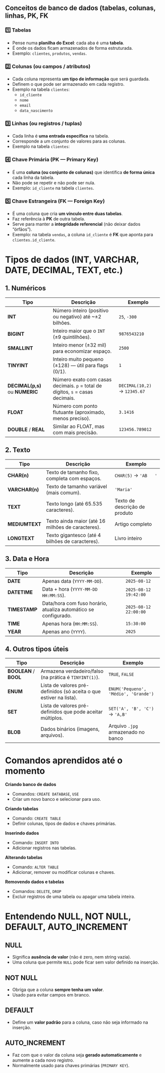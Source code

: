 ## Conceitos de banco de dados (tabelas, colunas, linhas, PK, FK

### 1️⃣ **Tabelas**

- Pense numa **planilha do Excel**: cada aba é uma **tabela**.
- É onde os dados ficam armazenados de forma estruturada.
- Exemplo: `clientes`, `produtos`, `vendas`.

### 2️⃣ **Colunas** (ou campos / atributos)

- Cada coluna representa **um tipo de informação** que será guardada.
- Definem o que pode ser armazenado em cada registro.
- Exemplo na tabela `clientes`:
    - `id_cliente`
    - `nome`
    - `email`
    - `data_nascimento`

### 3️⃣ **Linhas** (ou registros / tuplas)

- Cada linha é **uma entrada específica** na tabela.
- Corresponde a um conjunto de valores para as colunas.
- Exemplo na tabela `clientes`:

### 4️⃣ **Chave Primária (PK — Primary Key)**

- É uma **coluna (ou conjunto de colunas)** que identifica **de forma única** cada linha da tabela.
- Não pode se repetir e não pode ser nula.
- Exemplo: `id_cliente` na tabela `clientes`.

### 5️⃣ **Chave Estrangeira (FK — Foreign Key)**

- É uma coluna que cria **um vínculo entre duas tabelas**.
- Faz referência à **PK** de outra tabela.
- Serve para manter a **integridade referencial** (não deixar dados “órfãos”).
- Exemplo: na tabela `vendas`, a coluna `id_cliente` é **FK** que aponta para `clientes.id_cliente`.

# Tipos de dados (INT, VARCHAR, DATE, DECIMAL, TEXT, etc.)

## **1. Numéricos**

| Tipo | Descrição | Exemplo |
| --- | --- | --- |
| **INT** | Número inteiro (positivo ou negativo) até ~±2 bilhões. | `25`, `-300` |
| **BIGINT** | Inteiro maior que o `INT` (±9 quintilhões). | `9876543210` |
| **SMALLINT** | Inteiro menor (±32 mil) para economizar espaço. | `2500` |
| **TINYINT** | Inteiro muito pequeno (±128) — útil para flags (0/1). | `1` |
| **DECIMAL(p,s)** ou **NUMERIC** | Número exato com casas decimais. `p` = total de dígitos, `s` = casas decimais. | `DECIMAL(10,2)` → `12345.67` |
| **FLOAT** | Número com ponto flutuante (aproximado, menos preciso). | `3.1416` |
| **DOUBLE** / **REAL** | Similar ao FLOAT, mas com mais precisão. | `123456.789012` |

## **2. Texto**

| Tipo | Descrição | Exemplo |
| --- | --- | --- |
| **CHAR(n)** | Texto de tamanho fixo, completa com espaços. | `CHAR(5)` → `'AB   '` |
| **VARCHAR(n)** | Texto de tamanho variável (mais comum). | `'Maria'` |
| **TEXT** | Texto longo (até 65.535 caracteres). | Texto de descrição de produto |
| **MEDIUMTEXT** | Texto ainda maior (até 16 milhões de caracteres). | Artigo completo |
| **LONGTEXT** | Texto gigantesco (até 4 bilhões de caracteres). | Livro inteiro |

## **3. Data e Hora**

| Tipo | Descrição | Exemplo |
| --- | --- | --- |
| **DATE** | Apenas data (`YYYY-MM-DD`). | `2025-08-12` |
| **DATETIME** | Data + hora (`YYYY-MM-DD HH:MM:SS`). | `2025-08-12 19:42:00` |
| **TIMESTAMP** | Data/hora com fuso horário, atualiza automático se configurado. | `2025-08-12 22:00:00` |
| **TIME** | Apenas hora (`HH:MM:SS`). | `15:30:00` |
| **YEAR** | Apenas ano (`YYYY`). | `2025` |

## **4. Outros tipos úteis**

| Tipo | Descrição | Exemplo |
| --- | --- | --- |
| **BOOLEAN** / **BOOL** | Armazena verdadeiro/falso (na prática é `TINYINT(1)`). | `TRUE`, `FALSE` |
| **ENUM** | Lista de valores pré-definidos (só aceita o que estiver na lista). | `ENUM('Pequeno', 'Médio', 'Grande')` |
| **SET** | Lista de valores pré-definidos que pode aceitar múltiplos. | `SET('A', 'B', 'C')` → `'A,B'` |
| **BLOB** | Dados binários (imagens, arquivos). | Arquivo `.jpg` armazenado no banco |

# Comandos aprendidos até o momento

 **Criando banco de dados**

- Comandos: `CREATE DATABASE`, `USE`
- Criar um novo banco e selecionar para uso.

**Criando tabelas**

- Comando: `CREATE TABLE`
- Definir colunas, tipos de dados e chaves primárias.

 **Inserindo dados**

- Comando: `INSERT INTO`
- Adicionar registros nas tabelas.

**Alterando tabelas**

- Comando: `ALTER TABLE`
- Adicionar, remover ou modificar colunas e chaves.

**Removendo dados e tabelas**

- Comandos: `DELETE`, `DROP`
- Excluir registros de uma tabela ou apagar uma tabela inteira.

# Entendendo NULL, NOT NULL, DEFAULT, AUTO_INCREMENT

## **NULL**

- Significa **ausência de valor** (não é zero, nem string vazia).
- Uma coluna que permite `NULL` pode ficar sem valor definido na inserção.

## **NOT NULL**

- Obriga que a coluna **sempre tenha um valor**.
- Usado para evitar campos em branco.

## **DEFAULT**

- Define um **valor padrão** para a coluna, caso não seja informado na inserção.

## **AUTO_INCREMENT**

- Faz com que o valor da coluna seja **gerado automaticamente** e aumente a cada novo registro.
- Normalmente usado para chaves primárias (`PRIMARY KEY`).
